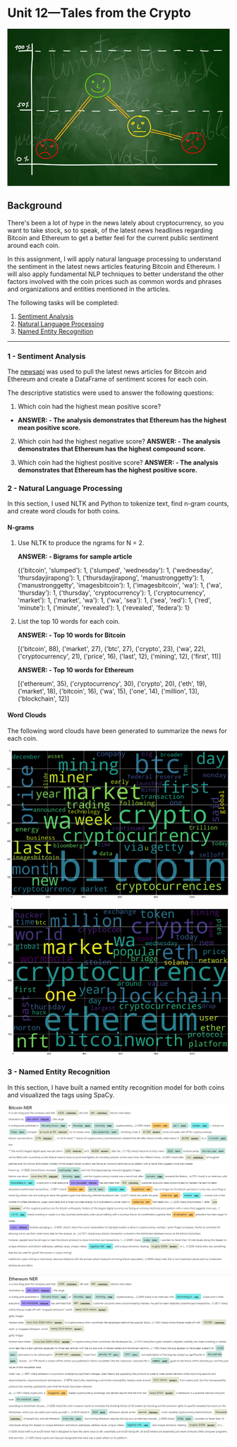 # Unit 12—Tales from the Crypto

![Stock Sentiment](Images/sentimental.jpeg)

## Background

There's been a lot of hype in the news lately about cryptocurrency, so you want to take stock, so to speak, of the latest news headlines regarding Bitcoin and Ethereum to get a better feel for the current public sentiment around each coin.

In this assignment, I will apply natural language processing to understand the sentiment in the latest news articles featuring Bitcoin and Ethereum. I will also apply fundamental NLP techniques to better understand the other factors involved with the coin prices such as common words and phrases and organizations and entities mentioned in the articles.

The following tasks will be completed:

1. [Sentiment Analysis](#1---Sentiment-Analysis)
2. [Natural Language Processing](#2---Natural-Language-Processing)
3. [Named Entity Recognition](#3---Named-Entity-Recognition)

---

### 1 - Sentiment Analysis

The [newsapi](https://newsapi.org/) was used to pull the latest news articles for Bitcoin and Ethereum and create a DataFrame of sentiment scores for each coin.

The descriptive statistics were used to answer the following questions:

1. Which coin had the highest mean positive score?
- **ANSWER: - The analysis demonstrates that Ethereum has the highest mean positive score.** 

2. Which coin had the highest negative score?
**ANSWER: - The analysis demonstrates that Ethereum has the highest compound score.** 

3. Which coin had the highest positive score?
**ANSWER: - The analysis demonstrates that Ethereum has the highest positive score.** 


### 2 - Natural Language Processing

In this section, I used NLTK and Python to tokenize text, find n-gram counts, and create word clouds for both coins. 

#### N-grams


1.  Use NLTK to produce the ngrams for N = 2.

    **ANSWER: - Bigrams for sample article**

    {('bitcoin', 'slumped'): 1, ('slumped', 'wednesday'): 1, ('wednesday', 'thursdayjirapong'): 1, ('thursdayjirapong', 'manustronggetty'): 1, ('manustronggetty', 'imagesbitcoin'): 1, ('imagesbitcoin', 'wa'): 1, ('wa', 'thursday'): 1, ('thursday', 'cryptocurrency'): 1, ('cryptocurrency', 'market'): 1, ('market', 'wa'): 1, ('wa', 'sea'): 1, ('sea', 'red'): 1, ('red', 'minute'): 1, ('minute', 'revealed'): 1, ('revealed', 'federa'): 1}

2. List the top 10 words for each coin.

    **ANSWER: - Top 10 words for Bitcoin**

    [('bitcoin', 88),
    ('market', 27),
    ('btc', 27),
    ('crypto', 23),
    ('wa', 22),
    ('cryptocurrency', 21),
    ('price', 16),
    ('last', 12),
    ('mining', 12),
    ('first', 11)]

    **ANSWER: - Top 10 words for Ethereum**

    [('ethereum', 35),
    ('cryptocurrency', 30),
    ('crypto', 20),
    ('eth', 19),
    ('market', 18),
    ('bitcoin', 16),
    ('wa', 15),
    ('one', 14),
    ('million', 13),
    ('blockchain', 12)]

#### Word Clouds

The following word clouds have been generated to summarize the news for each coin.

![btc-word-cloud.png](https://github.com/apfreeman/Unit-12-Tales-from-the-Crypto/blob/main/Images/btc-word-cloud.png?raw=true)

![eth-word-cloud.png](https://github.com/apfreeman/Unit-12-Tales-from-the-Crypto/blob/main/Images/eth-word-cloud.png?raw=true)


### 3 - Named Entity Recognition

In this section, I have built a named entity recognition model for both coins and visualized the tags using SpaCy.

![btc-ner.png](https://github.com/apfreeman/Unit-12-Tales-from-the-Crypto/blob/main/Images/btc-ner.png?raw=true)

![eth-ner.png](https://github.com/apfreeman/Unit-12-Tales-from-the-Crypto/blob/main/Images/eth-ner.png?raw=true)


